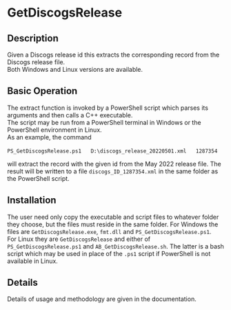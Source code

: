# GetDiscogsRelease

## Description
Given a Discogs release id this extracts the corresponding record from the Discogs release file.<br>Both Windows and Linux versions are available.

## Basic Operation
The extract function is invoked by a PowerShell script which parses its arguments and then calls a C++ executable.<br>The script may be run from a PowerShell terminal in Windows or the PowerShell environment in Linux.<br>As an example, the command 

`PS_GetDiscogsRelease.ps1` &emsp; `D:\discogs_release_20220501.xml` &emsp; `1287354`

will extract the record with the given id from the May 2022 release file. The result will be written to a file `discogs_ID_1287354.xml` in the same folder as the PowerShell script.

## Installation
The user need only copy the executable and script files to whatever folder they choose, but the files must reside in the same folder. For Windows the files are `GetDiscogsRelease.exe`, `fmt.dll` and `PS_GetDiscogsRelease.ps1`.<br>For Linux they are `GetDiscogsRelease` and either of `PS_GetDiscogsRelease.ps1` and `AB_GetDiscogsRelease.sh`. The latter is a bash script which may be used in place of the `.ps1` script if PowerShell is not available in Linux.

## Details
Details of usage and methodology are given in the documentation.